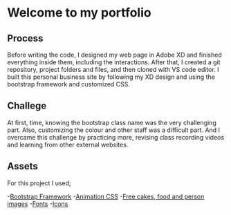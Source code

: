 # Welcome to my portfolio

## Process

Before writing the code, I designed my web page in Adobe XD and finished everything inside them, including the interactions. After that, I created a git repository, project folders and files, and then cloned with VS code editor. I built this personal business site by following my XD design and using the bootstrap framework and customized CSS.


## Challege

At first, time, knowing the bootstrap class name was the very challenging part. Also, customizing the colour and other staff was a difficult part. And I overcame this challenge by practicing more, revising class recording videos and learning from other external websites. 

## Assets
For this project I used;

-[Bootstrap Framework](https://getbootstrap.com/)
-[Animation CSS](https://animate.style/)
-[Free cakes, food and person images](https://www.pexels.com/royalty-free-images/)
-[Fonts](https://fonts.google.com/knowledge)
-[Icons](https://fontawesome.com/icons)
